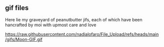 ## gif files

Here lie my graveyard of peanutbutter jifs, each of which have been hancrafted by moi with upmost care and love

https://raw.githubusercontent.com/nadialofaro/File_Upload/refs/heads/main/gifs/Moon-GIF.gif
